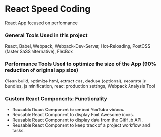 # React Speed Coding
React App focused on performance

### General Tools Used in this project
React, Babel, Webpack, Webpack-Dev-Server, Hot-Reloading, PostCSS (faster SaSS alternative), FlexBox

### Performance Tools Used to optimize the size of the App (90% reduction of original app size)
Clean build, optimize html, extract css, dedupe (optional), separate js bundles, js minification,
react production settings, Webpack Analysis Tool

### Custom React Components: Functionality
* Reusable React Component to embed YouTube videos.
* Reusable React Component to display Font Awesome icons.
* Reusable React Component to display data from the GitHub API.
* Reusable React Component to keep track of a project workflow and tasks.
